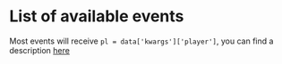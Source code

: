 # List of available events

Most events will receive `pl = data['kwargs']['player']`, you can find a description [here](./classes.md)

